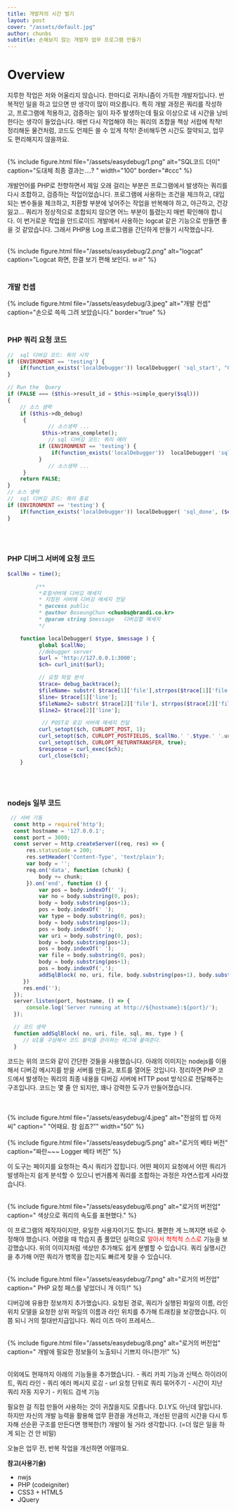 ```yaml
---
title: 개발자의 시간 벌기
layout: post
cover: "/assets/default.jpg"
author: chunbs
subtitle: 손해보지 않는 개발자 업무 프로그램 만들기
---
```


# Overview
지루한 작업은 저와 어울리지 않습니다. 한마디로 귀차니즘이 가득한 개발자입니다. 반복적인 일을 하고 있으면 딴 생각이 많이 떠오릅니다. 특히 개발 과정은 쿼리를 작성하고, 프로그램에 적용하고, 검증하는 일이 자주 발생하는데 필요 이상으로 내 시간을 낭비한다는 생각이 들었습니다. 매번 다시 작업해야 하는 쿼리의 조합을 책상 서랍에 착착! 정리해둔 물건처럼, 코드도 언제든 쓸 수 있게 착착! 준비해두면 시간도 절약되고, 업무도 편리해지지 않을까요. <br><br>

{% include figure.html file="/assets/easydebug/1.png" alt="SQL코드 더미" caption="도대체 최종 결과는....? " width="100" border="#ccc" %}


개발언어를 PHP로 전향하면서 제일 오래 걸리는 부분은 프로그램에서 발생하는 쿼리를 다시 조합하고, 검증하는 작업이었습니다. 프로그램에 사용하는 조건을 체크하고, 대입되는 변수들을 체크하고, 치환할 부분에 넣어주는 작업을 반복해야 하고, 야근하고, 건강 잃고... 쿼리가 정상적으로 조합되지 않으면 어느 부분이 틀렸는지 매번 확인해야 합니다. 이 번거로운 작업을 안드로이드 개발에서 사용하는 logcat 같은 기능으로 만들면 좋을 것 같았습니다. 그래서 PHP용 Log 프로그램을 간단하게 만들기 시작했습니다. <br><br>

{% include figure.html file="/assets/easydebug/2.png" alt="logcat" caption="Logcat 화면, 한결 보기 편해 보인다. ㅂㄹ" %}<br><br>

### 개발 컨셉
{% include figure.html file="/assets/easydebug/3.jpeg" alt="개발 컨셉" caption="손으로 쓱쓱 그려 보았습니다." border="true" %}
<br><br>

### PHP 쿼리 요청 코드
```PHP
//  sql 디버깅 코드: 쿼리 시작
if (ENVIRONMENT == 'testing') {
    if(function_exists('localDebugger')) localDebugger( 'sql_start', "0,".$sql);
}

// Run the  Query
if (FALSE === ($this->result_id = $this->simple_query($sql)))
{
    // 소스 생략
    if ($this->db_debug)
     {
             // 소스생략 ...
           $this->trans_complete();
             // sql 디버깅 코드: 쿼리 에러
          if (ENVIRONMENT == 'testing') {
              if(function_exists('localDebugger'))  localDebugger( 'sql_error', '0, -- Error  Number: '.$error_no  ."\n--  message: ".$error_msg."\n");
          }
             // 소스생략 ...
     }
    return FALSE;
}
// 소스 생략
//  sql 디버깅 코드: 쿼리 종료
if (ENVIRONMENT == 'testing') {
    if(function_exists('localDebugger')) localDebugger( 'sql_done', ($em + $es) - ($sm + $ss).",");
}
```

<br><br>
### PHP 디버그 서버에 요청 코드
```PHP
$callNo = time();

         /**
          *로컬서버에 디버깅 메세지
          * 지정된 서버에 디버깅 메세지 전달
          * @access public
          * @author BoseungChun <chunbs@brandi.co.kr>
          * @param string $message   디버깅할 메세지
          */

    function localDebugger( $type, $message ) {
          global $callNo;
          //debugger server
          $url = 'http://127.0.0.1:3000';
          $ch= curl_init($url);

          // 요청 파일 분석
          $trace= debug_backtrace();
          $fileName= substr( $trace[1]['file'],strrpos($trace[1]['file'], '/') );
          $line= $trace[1]['line'];
          $fileName2= substr( $trace[2]['file'], strrpos($trace[2]['file'], '/'));
          $line2= $trace[2]['line'];

           // POST로 로깅 서버에 메세지 전달 
          curl_setopt($ch, CURLOPT_POST, 1);
          curl_setopt($ch, CURLOPT_POSTFIELDS, $callNo.' '.$type.' '.uri_string().' '.$fileName2.':'.$line2."\n".$fileName.':'.$line.' '.$message);
          curl_setopt($ch, CURLOPT_RETURNTRANSFER, true);
          $response = curl_exec($ch);
          curl_close($ch);
    }
```

<br><br>
### nodejs 일부 코드 ###
```javascript
 // 서버 기동
  const http = require('http');
  const hostname = '127.0.0.1';
  const port = 3000;
  const server = http.createServer((req, res) => {
      res.statusCode = 200;
      res.setHeader('Content-Type', 'text/plain');
      var body = '';
      req.on('data', function (chunk) {
          body += chunk;
      }).on('end', function () {
          var pos = body.indexOf(' ');
          var no = body.substring(0, pos);
          body = body.substring(pos+1);
          pos = body.indexOf(' ');
          var type = body.substring(0, pos);
          body = body.substring(pos+1);
          pos = body.indexOf(' ');
          var uri = body.substring(0, pos);
          body = body.substring(pos+1);
          pos = body.indexOf(' ');
          var file = body.substring(0, pos);
          body = body.substring(pos+1);
          pos = body.indexOf(',');
          addSqlBlock( no, uri, file, body.substring(pos+1), body.substring(0, pos), type );
     })
     res.end('');
  });
  server.listen(port, hostname, () => {
      console.log('Server running at http://${hostname}:${port}/');
  });

  // 코드 생략
  function addSqlBlock( no, uri, file, sql, ms, type ) {
     // UI를 구성해서 코드 블럭를 관리하는 태그에 붙여준다.
  }
```

코드는 위의 코드와 같이 간단한 것들을 사용했습니다. 아래의 이미지는 nodejs를 이용해서 디버깅 메시지를 받을 서버를 만들고, 포트를 열어둔 것입니다. 정리하면 PHP 코드에서 발생하는 쿼리의 최종 내용을 디버깅 서버에 HTTP post 방식으로 전달해주는 구조입니다. 코드는 몇 줄 안 되지만, 꽤나 강력한 도구가 만들어졌습니다.
<br><br><br>


{% include figure.html file="/assets/easydebug/4.jpeg" alt="전설의 밥 아저씨" caption=" \"어때요. 참 쉽죠?\"" width="50" %}<br><br>
{% include figure.html file="/assets/easydebug/5.png" alt="로거의 베타 버전" caption="짜란~~~ Logger 베타 버전" %}


이 도구는 페이지를 요청하는 즉시 쿼리가 잡힙니다. 어떤 페이지 요청에서 어떤 쿼리가 발생하는지 쉽게 분석할 수 있으니 번거롭게 쿼리를 조합하는 과정은 자연스럽게 사라졌습니다. <br><br>

{% include figure.html file="/assets/easydebug/6.png" alt="로거의 버전업" caption=" 색상으로 쿼리의 속도를 표현했다." %}

이 프로그램의 제작자이지만, 유일한 사용자이기도 합니다. 불편한 게 느껴지면 바로 수정해야 했습니다. 어렸을 때 학습지 좀 풀었던 실력으로 <font color="red">알아서 척척척 스스로</font> 기능을 보강했습니다. 위의 이미지처럼 색상만 추가해도 쉽게 분별할 수 있습니다. 쿼리 실행시간을 추가해 어떤 쿼리가 병목을 잡는지도 빠르게 찾을 수 있습니다.<br><br>

{% include figure.html file="/assets/easydebug/7.png" alt="로거의 버전업" caption=" PHP 요청 패스를 넣었더니 개 이득!" %}


디버깅에 유용한 정보까지 추가했습니다. 요청된 경로, 쿼리가 실행된 파일의 이름, 라인 위치 모델을 요청한 상위 파일의 이름과 라인 위치를 추가해 트래킹을 보강했습니다. 이쯤 되니 거의 절대반지급입니다. 쿼리 이즈 마이 프레셔스..<br><br>

{% include figure.html file="/assets/easydebug/8.png" alt="로거의 버전업" caption=" 개발에 필요한 정보들이 노출되니 기쁘지 아니한가!" %}

<br>
이외에도 현재까지 아래의 기능들을 추가했습니다.
- 쿼리 카피 기능과 신텍스 하이라이트, 쿼리 라인
- 쿼리 에러 메시지 로깅
- url 요청 단위로 쿼리 묶어주기
- 시간이 지난 쿼리 자동 지우기
- 키워드 검색 기능


필요한 걸 직접 만들어 사용하는 것이 귀찮을지도 모릅니다. D.I.Y도 아닌데 말입니다. 하지만 자신의 개발 능력을 활용해 업무 환경을 개선하고, 개선된 만큼의 시간을 다시 투자해 선순환 구조를 만든다면 행복한(?) 개발이 될 거라 생각합니다. (=더 많은 일을 하게 되는 건 안 비밀) 



오늘은 업무 전, 반복 작업을 개선하면 어떨까요.
<br>


<b>참고(사용기술)</b>
- nwjs
- PHP (codeigniter)
- CSS3 + HTML5
- JQuery